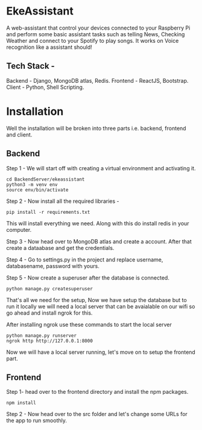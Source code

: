 # EkeAssistant
A web-assistant that control your devices connected to your Raspberry Pi and perform some basic assistant tasks such as telling News, Checking Weather and connect to your Spotify to play songs. It works on Voice recognition like a assistant should!


## Tech Stack -

Backend - Django, MongoDB atlas, Redis.
Frontend - ReactJS, Bootstrap.
Client - Python, Shell Scripting.

# Installation

Well the installation will be broken into three parts i.e. backend, frontend and client. 

## Backend 

Step 1 - We will start off with creating a virtual environment and activating it.
```
cd BackendServer/ekeassistant
python3 -m venv env
source env/bin/activate
```
Step 2 - Now install all the required libraries -

```
pip install -r requirements.txt
```
This will install everything we need. Along with this do install redis in your computer.

Step 3 - Now head over to MongoDB atlas and create a account. After that create a dataabase and get the credentials.

Step 4 - Go to settings.py in the project and replace username, databasename, password with yours.

Step 5 - Now create a superuser after the database is connected.
```
python manage.py createsuperuser
```
That's all we need for the setup, Now we have setup the database but to run it locally we will need a local server that can be avaialable on our wifi so go ahead and install ngrok for this.

After installing ngrok use these commands to start the local server 
```
python manage.py runserver
ngrok http http://127.0.0.1:8000
```
Now we will have a local server running, let's move on to setup the frontend part.

## Frontend

Step 1- head over to the frontend directory and install the npm packages.
```
npm install 
```

Step 2 - Now head over to the src folder and let's change some URLs for the app to run smoothly.
